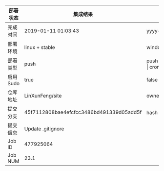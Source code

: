 部署状态 | 集成结果 | 参考值
---|---|---
完成时间 | 2019-01-11 01:03:43 | yyyy-mm-dd hh:mm:ss
部署环境 | linux + stable | window \| linux + stable
部署类型 | push | push \| pull_request \| api \| cron
启用Sudo | true | false \| true
仓库地址 | LinXunFeng/site | owner_name/repo_name
提交分支 | 45f7112808bae4efcfcc3486bd491339d05add5f | hash 16位
提交信息 | Update .gitignore |
Job ID   | 477925064 |
Job NUM  | 23.1 |
